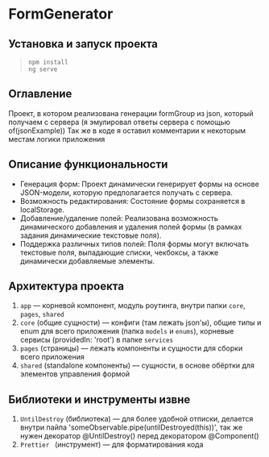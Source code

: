 # FormGenerator

## Установка и запуск проекта

> `npm install`\
> `ng serve`

## Оглавление

Проект, в котором реализована генерации formGroup из json, который получаем с сервера (я эмулировал ответы сервера с помощью of(jsonExample))
Так же в коде я оставил комментарии к некоторым местам логики приложения

## Описание функциональности

* Генерация форм: Проект динамически генерирует формы на основе JSON-модели, которую предполагается получать с сервера.
* Возможность редактирования: Состояние формы сохраняется в localStorage.
* Добавление/удаление полей: Реализована возможность динамического добавления и удаления полей формы (в рамках задания динамические текстовые поля).
* Поддержка различных типов полей: Поля формы могут включать текстовые поля, выпадающие списки, чекбоксы, а также динамически добавляемые элементы.

## Архитектура проекта

1. `app` — корневой компонент, модуль роутинга, внутри папки `core`, `pages`, `shared`
2. `core` (общие сущности) — конфиги (там лежать json'ы), общие типы и enum для всего приложения (папка `models` и `enums`), корневые сервисы (providedIn: 'root') в папке `services`
3. `pages` (страницы) — лежать компоненты и сущности для сборки всего приложения
4. `shared` (standalone компоненты) — сущности, в основе обёртки для элементов управления формой

## Библиотеки и инструменты извне
1. `UntilDestroy` (библиотека) — для более удобной отписки, делается внутри пайпа 'someObservable.pipe(untilDestroyed(this))', так же нужен декоратор @UntilDestroy() перед декоратором @Component()
2. `Prettier ` (инструмент) — для форматирования кода
